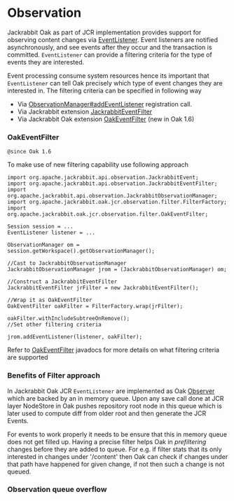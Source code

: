 <!--
   Licensed to the Apache Software Foundation (ASF) under one or more
   contributor license agreements.  See the NOTICE file distributed with
   this work for additional information regarding copyright ownership.
   The ASF licenses this file to You under the Apache License, Version 2.0
   (the "License"); you may not use this file except in compliance with
   the License.  You may obtain a copy of the License at

       http://www.apache.org/licenses/LICENSE-2.0

   Unless required by applicable law or agreed to in writing, software
   distributed under the License is distributed on an "AS IS" BASIS,
   WITHOUT WARRANTIES OR CONDITIONS OF ANY KIND, either express or implied.
   See the License for the specific language governing permissions and
   limitations under the License.
  -->
  
# Observation

Jackrabbit Oak as part of JCR implementation provides support for observing content changes via [EventListener][1].
Event listeners are notified asynchronously, and see events after they occur and the transaction is committed.
`EventListener` can provide a filtering criteria for the type of events they are interested. 

Event processing consume system resources hence its important that `EventListener` can tell Oak precisely which
type of event changes they are interested in. The filtering criteria can be specified in following way

* Via [ObservationManager#addEventListener][2] registration call. 
* Via Jackrabbit extension [JackrabbitEventFilter][3]
* Via Jackrabbit Oak extension [OakEventFilter][4] (new in Oak 1.6)

### OakEventFilter

`@since Oak 1.6`

To make use of new filtering capability use following approach


    import org.apache.jackrabbit.api.observation.JackrabbitEvent;
    import org.apache.jackrabbit.api.observation.JackrabbitEventFilter;
    import org.apache.jackrabbit.api.observation.JackrabbitObservationManager;
    import org.apache.jackrabbit.oak.jcr.observation.filter.FilterFactory;
    import org.apache.jackrabbit.oak.jcr.observation.filter.OakEventFilter;
    
    Session session = ...
    EventListener listener = ...
    
    ObservationManager om = session.getWorkspace().getObservationManager();
    
    //Cast to JackrabbitObservationManager
    JackrabbitObservationManager jrom = (JackrabbitObservationManager) om;
    
    //Construct a JackrabbitEventFilter
    JackrabbitEventFilter jrFilter = new JackrabbitEventFilter();
    
    //Wrap it as OakEventFilter
    OakEventFilter oakFilter = FilterFactory.wrap(jrFilter);
    
    oakFilter.withIncludeSubtreeOnRemove();
    //Set other filtering criteria
    
    jrom.addEventListener(listener, oakFilter);

Refer to [OakEventFilter][4] javadocs for more details on what filtering criteria are supported

### Benefits of Filter approach

In Jackrabbit Oak JCR `EventListener` are implemented as Oak [Observer][5] which are backed by an in memory
queue. Upon any save call done at JCR layer NodeStore in Oak pushes repository root node in this queue which
is later used to compute diff from older root and then generate the JCR Events. 

For events to work properly it needs to be ensure that this in memory queue does not get filled up. Having a precise
filter helps Oak in _prefiltering_ changes before they are added to queue. For e.g. if filter stats that its only
interested in changes under '/content' then Oak can check if changes under that path have happened for given change, 
if not then such a change is not queued.

### Observation queue overflow

[1]: https://docs.adobe.com/docs/en/spec/javax.jcr/javadocs/jcr-2.0/javax/jcr/observation/EventListener.html
[2]: https://docs.adobe.com/docs/en/spec/javax.jcr/javadocs/jcr-2.0/javax/jcr/observation/ObservationManager.html
[3]: https://jackrabbit.apache.org/api/2.14/org/apache/jackrabbit/api/observation/JackrabbitEventFilter.html
[4]: https://jackrabbit.apache.org/oak/docs/apidocs/org/apache/jackrabbit/oak/jcr/observation/filter/OakEventFilter.html
[5]: https://jackrabbit.apache.org/oak/docs/apidocs/org/apache/jackrabbit/oak/spi/commit/Observer.html